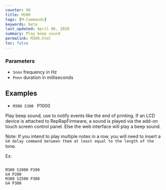 ```yaml
---
counter: 96
title: M300
tags: [M-Commands] 
keywords: beta 
last_updated: April 06, 2020 
summary: Play beep sound 
permalink: M300.html
toc: false 
---
```



### Parameters

* `Snnn` frequency in Hz
* `Pnnn` duration in milliseconds

## Examples

* ` M300 S300  ` P1000

Play beep sound, use to notify events like the end of printing. If an LCD device is attached to RepRapFirmware, a sound is played via the add-on touch screen control panel. Else the web interface will play a beep sound.

Note: If you intend to play multiple notes in a row, you will need to insert a ` G4 delay command between them at least equal to the length of the  ` tone.

Ex:

```

M300 S2000 P200
G4 P200
M300 S2500 P300
G4 P300

```

